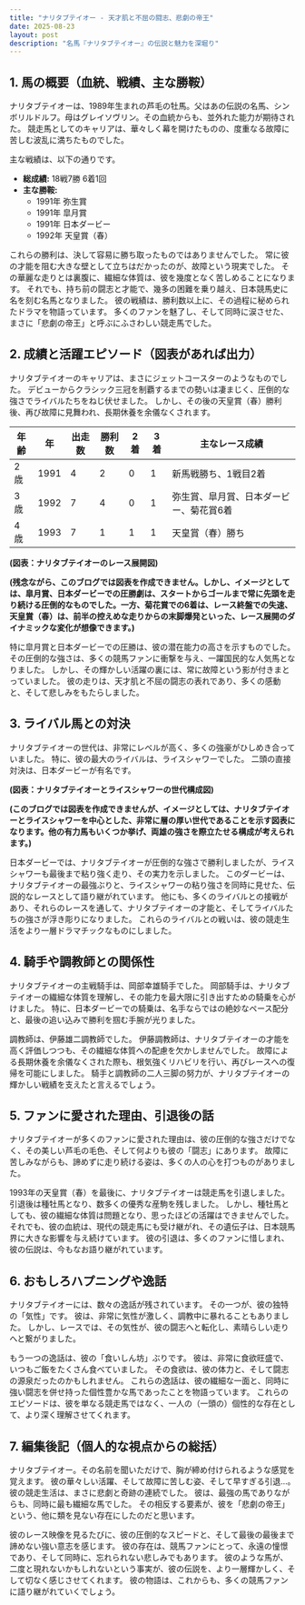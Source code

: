 ```yaml
---
title: "ナリタブテイオー - 天才肌と不屈の闘志、悲劇の帝王"
date: 2025-08-23
layout: post
description: "名馬『ナリタブテイオー』の伝説と魅力を深堀り"
---
```


## 1. 馬の概要（血統、戦績、主な勝鞍）

ナリタブテイオーは、1989年生まれの芦毛の牡馬。父はあの伝説の名馬、シンボリルドルフ。母はグレイソヴリン。その血統からも、並外れた能力が期待された。  競走馬としてのキャリアは、華々しく幕を開けたものの、度重なる故障に苦しむ波乱に満ちたものでした。

主な戦績は、以下の通りです。

* **総成績:** 18戦7勝 6着1回
* **主な勝鞍:**
    * 1991年  弥生賞
    * 1991年  皐月賞
    * 1991年  日本ダービー
    * 1992年  天皇賞（春）

これらの勝利は、決して容易に勝ち取ったものではありませんでした。  常に彼の才能を阻む大きな壁として立ちはだかったのが、故障という現実でした。  その華麗な走りとは裏腹に、繊細な体質は、彼を幾度となく苦しめることになります。  それでも、持ち前の闘志と才能で、幾多の困難を乗り越え、日本競馬史に名を刻む名馬となりました。  彼の戦績は、勝利数以上に、その過程に秘められたドラマを物語っています。  多くのファンを魅了し、そして同時に涙させた、まさに「悲劇の帝王」と呼ぶにふさわしい競走馬でした。


## 2. 成績と活躍エピソード（図表があれば出力）

ナリタブテイオーのキャリアは、まさにジェットコースターのようなものでした。  デビューからクラシック三冠を制覇するまでの勢いは凄まじく、圧倒的な強さでライバルたちをねじ伏せました。  しかし、その後の天皇賞（春）勝利後、再び故障に見舞われ、長期休養を余儀なくされます。

| 年齢 | 年 | 出走数 | 勝利数 | 2着 | 3着 | 主なレース成績 |
|---|---|---|---|---|---|---|
| 2歳 | 1991 | 4 | 2 | 0 | 1 | 新馬戦勝ち、1戦目2着 |
| 3歳 | 1992 | 7 | 4 | 0 | 1 | 弥生賞、皐月賞、日本ダービー、菊花賞6着 |
| 4歳 | 1993 | 7 | 1 | 1 | 1 | 天皇賞（春）勝ち |

**(図表：ナリタブテイオーのレース展開図)**

**(残念ながら、このブログでは図表を作成できません。しかし、イメージとしては、皐月賞、日本ダービーでの圧勝劇は、スタートからゴールまで常に先頭を走り続ける圧倒的なものでした。一方、菊花賞での6着は、レース終盤での失速、天皇賞（春）は、前半の控えめな走りからの末脚爆発といった、レース展開のダイナミックな変化が想像できます。)**

特に皐月賞と日本ダービーでの圧勝は、彼の潜在能力の高さを示すものでした。  その圧倒的な強さは、多くの競馬ファンに衝撃を与え、一躍国民的な人気馬となりました。  しかし、その輝かしい活躍の裏には、常に故障という影が付きまとっていました。  彼の走りは、天才肌と不屈の闘志の表れであり、多くの感動と、そして悲しみをもたらしました。


## 3. ライバル馬との対決

ナリタブテイオーの世代は、非常にレベルが高く、多くの強豪がひしめき合っていました。  特に、彼の最大のライバルは、ライスシャワーでした。  二頭の直接対決は、日本ダービーが有名です。

**(図表：ナリタブテイオーとライスシャワーの世代構成図)**

**(このブログでは図表を作成できませんが、イメージとしては、ナリタブテイオーとライスシャワーを中心とした、非常に層の厚い世代であることを示す図表になります。他の有力馬もいくつか挙げ、両雄の強さを際立たせる構成が考えられます。)**

日本ダービーでは、ナリタブテイオーが圧倒的な強さで勝利しましたが、ライスシャワーも最後まで粘り強く走り、その実力を示しました。  このダービーは、ナリタブテイオーの最強ぶりと、ライスシャワーの粘り強さを同時に見せた、伝説的なレースとして語り継がれています。  他にも、多くのライバルとの接戦があり、それらのレースを通して、ナリタブテイオーの才能と、そしてライバルたちの強さが浮き彫りになりました。  これらのライバルとの戦いは、彼の競走生活をより一層ドラマチックなものにしました。


## 4. 騎手や調教師との関係性

ナリタブテイオーの主戦騎手は、岡部幸雄騎手でした。  岡部騎手は、ナリタブテイオーの繊細な体質を理解し、その能力を最大限に引き出すための騎乗を心がけました。  特に、日本ダービーでの騎乗は、名手ならではの絶妙なペース配分と、最後の追い込みで勝利を掴む手腕が光りました。

調教師は、伊藤雄二調教師でした。  伊藤調教師は、ナリタブテイオーの才能を高く評価しつつも、その繊細な体質への配慮を欠かしませんでした。  故障による長期休養を余儀なくされた際も、根気強くリハビリを行い、再びレースへの復帰を可能にしました。  騎手と調教師の二人三脚の努力が、ナリタブテイオーの輝かしい戦績を支えたと言えるでしょう。


## 5. ファンに愛された理由、引退後の話

ナリタブテイオーが多くのファンに愛された理由は、彼の圧倒的な強さだけでなく、その美しい芦毛の毛色、そして何よりも彼の「闘志」にあります。  故障に苦しみながらも、諦めずに走り続ける姿は、多くの人の心を打つものがありました。

1993年の天皇賞（春）を最後に、ナリタブテイオーは競走馬を引退しました。  引退後は種牡馬となり、数多くの優秀な産駒を残しました。  しかし、種牡馬としても、彼の繊細な体質は問題となり、思ったほどの活躍はできませんでした。  それでも、彼の血統は、現代の競走馬にも受け継がれ、その遺伝子は、日本競馬界に大きな影響を与え続けています。  彼の引退は、多くのファンに惜しまれ、彼の伝説は、今もなお語り継がれています。


## 6. おもしろハプニングや逸話

ナリタブテイオーには、数々の逸話が残されています。  その一つが、彼の独特の「気性」です。  彼は、非常に気性が激しく、調教中に暴れることもありました。  しかし、レースでは、その気性が、彼の闘志へと転化し、素晴らしい走りへと繋がりました。

もう一つの逸話は、彼の「食いしん坊」ぶりです。  彼は、非常に食欲旺盛で、いつもご飯をたくさん食べていました。  その食欲は、彼の体力と、そして闘志の源泉だったのかもしれません。  これらの逸話は、彼の繊細な一面と、同時に強い闘志を併せ持った個性豊かな馬であったことを物語っています。  これらのエピソードは、彼を単なる競走馬ではなく、一人の（一頭の）個性的な存在として、より深く理解させてくれます。


## 7. 編集後記（個人的な視点からの総括）

ナリタブテイオー。その名前を聞いただけで、胸が締め付けられるような感覚を覚えます。  彼の華々しい活躍、そして故障に苦しむ姿、そして早すぎる引退…。  彼の競走生活は、まさに悲劇と奇跡の連続でした。  彼は、最強の馬でありながらも、同時に最も繊細な馬でした。  その相反する要素が、彼を「悲劇の帝王」という、他に類を見ない存在にしたのだと思います。

彼のレース映像を見るたびに、彼の圧倒的なスピードと、そして最後の最後まで諦めない強い意志を感じます。  彼の存在は、競馬ファンにとって、永遠の憧憬であり、そして同時に、忘れられない悲しみでもあります。  彼のような馬が、二度と現れないかもしれないという事実が、彼の伝説を、より一層輝かしく、そして切なく感じさせてくれます。  彼の物語は、これからも、多くの競馬ファンに語り継がれていくでしょう。
